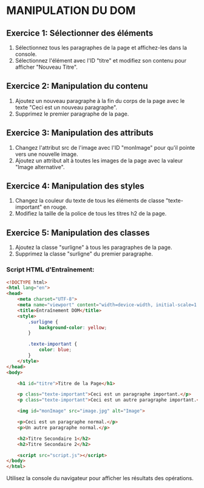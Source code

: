 # MANIPULATION DU DOM

## Exercice 1: Sélectionner des éléments
1. Sélectionnez tous les paragraphes de la page et affichez-les dans la console.
2. Sélectionnez l'élément avec l'ID "titre" et modifiez son contenu pour afficher "Nouveau Titre".

## Exercice 2: Manipulation du contenu
1. Ajoutez un nouveau paragraphe à la fin du corps de la page avec le texte "Ceci est un nouveau paragraphe".
2. Supprimez le premier paragraphe de la page.

## Exercice 3: Manipulation des attributs
1. Changez l'attribut src de l'image avec l'ID "monImage" pour qu'il pointe vers une nouvelle image.
2. Ajoutez un attribut alt à toutes les images de la page avec la valeur "Image alternative".

## Exercice 4: Manipulation des styles
1. Changez la couleur du texte de tous les éléments de classe "texte-important" en rouge.
2. Modifiez la taille de la police de tous les titres h2 de la page.

## Exercice 5: Manipulation des classes
1. Ajoutez la classe "surligne" à tous les paragraphes de la page.
2. Supprimez la classe "surligne" du premier paragraphe.

### Script HTML d'Entraînement:

```html
<!DOCTYPE html>
<html lang="en">
<head>
    <meta charset="UTF-8">
    <meta name="viewport" content="width=device-width, initial-scale=1.0">
    <title>Entraînement DOM</title>
    <style>
        .surligne {
            background-color: yellow;
        }

        .texte-important {
            color: blue;
        }
    </style>
</head>
<body>

    <h1 id="titre">Titre de la Page</h1>

    <p class="texte-important">Ceci est un paragraphe important.</p>
    <p class="texte-important">Ceci est un autre paragraphe important.</p>

    <img id="monImage" src="image.jpg" alt="Image">

    <p>Ceci est un paragraphe normal.</p>
    <p>Un autre paragraphe normal.</p>

    <h2>Titre Secondaire 1</h2>
    <h2>Titre Secondaire 2</h2>

    <script src="script.js"></script>
</body>
</html>
```

Utilisez la console du navigateur pour afficher les résultats des opérations.